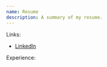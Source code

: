 ```yaml
---
name: Resume
description: A summary of my resume.
---
```

Links:

- [LinkedIn](https://www.linkedin.com/in/steve-nelson-402498112/)


Experience:




